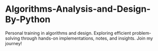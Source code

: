 # Algorithms-Analysis-and-Design-By-Python
Personal training in algorithms and design. Exploring efficient problem-solving through hands-on implementations, notes, and insights. Join my journey!
